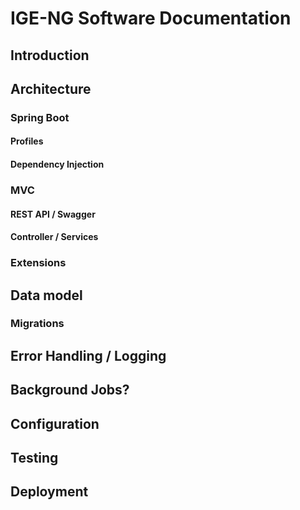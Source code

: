 # IGE-NG Software Documentation

## Introduction

## Architecture

### Spring Boot

#### Profiles

#### Dependency Injection

### MVC

#### REST API / Swagger

#### Controller / Services

### Extensions

[Extensions]: ./Extensions.md "Extensions"

## Data model

### Migrations

## Error Handling / Logging

## Background Jobs?

## Configuration

## Testing

## Deployment





